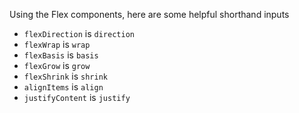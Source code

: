 Using the Flex components, here are some helpful shorthand inputs

- `flexDirection` is `direction`
- `flexWrap` is `wrap`
- `flexBasis` is `basis`
- `flexGrow` is `grow`
- `flexShrink` is `shrink`
- `alignItems` is `align`
- `justifyContent` is `justify`
